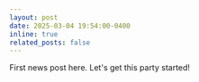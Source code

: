 ```yaml
---
layout: post
date: 2025-03-04 19:54:00-0400
inline: true
related_posts: false
---
```


First news post here. Let's get this party started!
